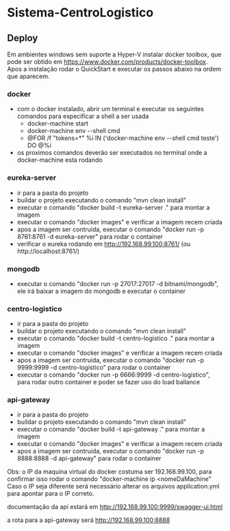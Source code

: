 # Sistema-CentroLogistico
## Deploy
	
Em ambientes windows sem suporte a Hyper-V instalar docker toolbox, que pode ser obtido em https://www.docker.com/products/docker-toolbox.
Apos a instalação rodar o QuickStart e executar os passos abaixo na ordem que aparecem.

### docker
  *  com o docker instalado, abrir um terminal e executar os seguintes comandos para especificar a shell a ser usada
      - docker-machine start <nomeDaMachine>
      - docker-machine env --shell cmd <nomeDaMachine>
      - @FOR /f "tokens=*" %i IN ('docker-machine env --shell cmd teste') DO @%i
  *  os proximos comandos deverão ser executados no terminal onde a docker-machine esta rodando

### eureka-server
  * ir para a pasta do projeto
  * buildar o projeto executando o comando "mvn clean install"
  * executar o comando "docker build -t eureka-server ." para montar a imagem
  * executar o comando "docker images" e verificar a imagem recem criada	
  * apos a imagem ser contruida, executar o comando "docker run -p 8761:8761 -d eureka-server" para rodar o container
  * verificar o eureka rodando em http://192.168.99.100:8761/ (ou http://localhost:8761/)

### mongodb
  * executar o comando "docker run -p 27017:27017 -d bitnami/mongodb", ele irá baixar a imagem do mongodb e executar o container

### centro-logistico
  * ir para a pasta do projeto
  * buildar o projeto executando o comando "mvn clean install"
  * executar o comando "docker build -t centro-logistico ."	para montar a imagem
  * executar o comando "docker images" e verificar a imagem recem criada	
  * apos a imagem ser contruida, executar o comando "docker run -p 9999:9999 -d centro-logistico" para rodar o container
  * executar o comando "docker run -p 6666:9999 -d centro-logistico", para rodar outro container e poder se fazer uso do load ballance

### api-gateway
  * ir para a pasta do projeto
  * buildar o projeto executando o comando "mvn clean install"
  * executar o comando "docker build -t api-gateway ." para montar a imagem
  * executar o comando "docker images" e verificar a imagem recem criada
  * apos a imagem ser contruida, executar o comando "docker run -p 8888:8888 -d api-gateway" para rodar o container

Obs: o IP da maquina virtual do docker costuma ser 192.168.99.100, para confirmar isso rodar o comando "docker-machine ip <nomeDaMachine"
Caso o IP seja diferente será necessário alterar os arquivos application.yml para apontar para o IP correto.


documentação da api estará em http://192.168.99.100:9999/swagger-ui.html

a rota para a api-gateway será http://192.168.99.100:8888
